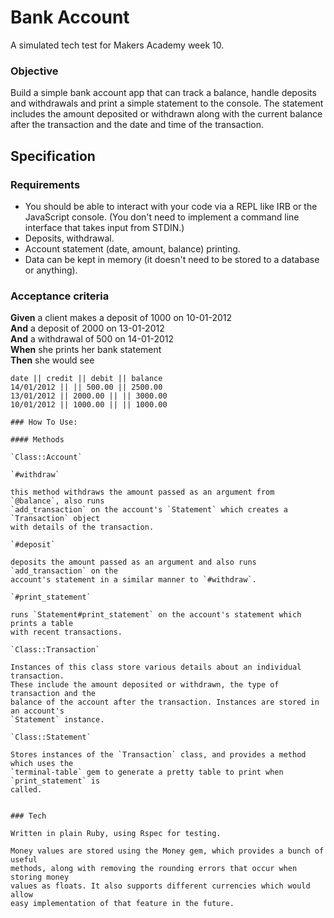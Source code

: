 # Bank Account

A simulated tech test for Makers Academy week 10.

### Objective

Build a simple bank account app that can track a balance, handle deposits and
withdrawals and print a simple statement to the console. The statement includes
the amount deposited or withdrawn along with the current balance after the transaction
and the date and time of the transaction.

## Specification

### Requirements

* You should be able to interact with your code via a REPL like IRB or the JavaScript console.  (You don't need to implement a command line interface that takes input from STDIN.)
* Deposits, withdrawal.
* Account statement (date, amount, balance) printing.
* Data can be kept in memory (it doesn't need to be stored to a database or anything).

### Acceptance criteria

**Given** a client makes a deposit of 1000 on 10-01-2012  
**And** a deposit of 2000 on 13-01-2012  
**And** a withdrawal of 500 on 14-01-2012  
**When** she prints her bank statement  
**Then** she would see

```
date || credit || debit || balance
14/01/2012 || || 500.00 || 2500.00
13/01/2012 || 2000.00 || || 3000.00
10/01/2012 || 1000.00 || || 1000.00

### How To Use:

#### Methods

`Class::Account`

`#withdraw`

this method withdraws the amount passed as an argument from `@balance`, also runs
`add_transaction` on the account's `Statement` which creates a `Transaction` object
with details of the transaction.

`#deposit`

deposits the amount passed as an argument and also runs `add_transaction` on the
account's statement in a similar manner to `#withdraw`.

`#print_statement`

runs `Statement#print_statement` on the account's statement which prints a table
with recent transactions.

`Class::Transaction`

Instances of this class store various details about an individual transaction.
These include the amount deposited or withdrawn, the type of transaction and the
balance of the account after the transaction. Instances are stored in an account's
`Statement` instance.

`Class::Statement`

Stores instances of the `Transaction` class, and provides a method which uses the
`terminal-table` gem to generate a pretty table to print when `print_statement` is
called.


### Tech

Written in plain Ruby, using Rspec for testing.

Money values are stored using the Money gem, which provides a bunch of useful
methods, along with removing the rounding errors that occur when storing money
values as floats. It also supports different currencies which would allow
easy implementation of that feature in the future.
